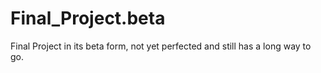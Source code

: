 # Final_Project.beta
Final Project in its beta form, not yet perfected and still has a long way to go.
